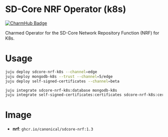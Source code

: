 # SD-Core NRF Operator (k8s)
[![CharmHub Badge](https://charmhub.io/sdcore-nrf-k8s/badge.svg)](https://charmhub.io/sdcore-nrf-k8s)

Charmed Operator for the SD-Core Network Repository Function (NRF) for K8s.

# Usage

```bash
juju deploy sdcore-nrf-k8s --channel=edge
juju deploy mongodb-k8s --trust --channel=5/edge
juju deploy self-signed-certificates --channel=beta

juju integrate sdcore-nrf-k8s:database mongodb-k8s
juju integrate self-signed-certificates:certificates sdcore-nrf-k8s:certificates
```

# Image

- **nrf**: `ghcr.io/canonical/sdcore-nrf:1.3`
